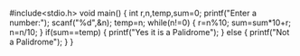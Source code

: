 #include<stdio.h>
void main()
{
int r,n,temp,sum=0;
printf("Enter a number:");
scanf("%d",&n);
temp=n;
while(n!=0)
{
r=n%10;
sum=sum*10+r;
n=n/10;
}
if(sum==temp)
{
printf("Yes it is a Palidrome");
}
else
{
printf("Not a Palidrome");
}
}
